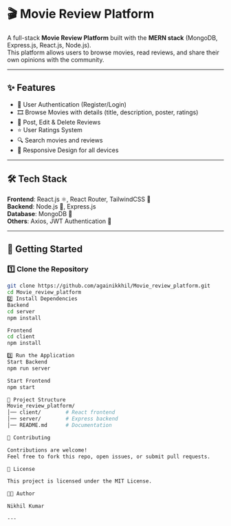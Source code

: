 # 🎬 Movie Review Platform

A full-stack **Movie Review Platform** built with the **MERN stack** (MongoDB, Express.js, React.js, Node.js).  
This platform allows users to browse movies, read reviews, and share their own opinions with the community.

---

## ✨ Features
- 🔐 User Authentication (Register/Login)
- 🎞️ Browse Movies with details (title, description, poster, ratings)
- 📝 Post, Edit & Delete Reviews
- ⭐ User Ratings System
- 🔍 Search movies and reviews
- 📱 Responsive Design for all devices

---

## 🛠️ Tech Stack
**Frontend**: React.js ⚛️, React Router, TailwindCSS 🎨  
**Backend**: Node.js 🚀, Express.js  
**Database**: MongoDB 🍃  
**Others**: Axios, JWT Authentication 🔑  

---

## 🚀 Getting Started

### 1️⃣ Clone the Repository
```bash
git clone https://github.com/againikkhil/Movie_review_platform.git
cd Movie_review_platform
2️⃣ Install Dependencies
Backend
cd server
npm install

Frontend
cd client
npm install

3️⃣ Run the Application
Start Backend
npm run server

Start Frontend
npm start

📂 Project Structure
Movie_review_platform/
│── client/        # React frontend
│── server/        # Express backend
│── README.md      # Documentation

🤝 Contributing

Contributions are welcome!
Feel free to fork this repo, open issues, or submit pull requests.

📜 License

This project is licensed under the MIT License.

👨‍💻 Author

Nikhil Kumar

---
